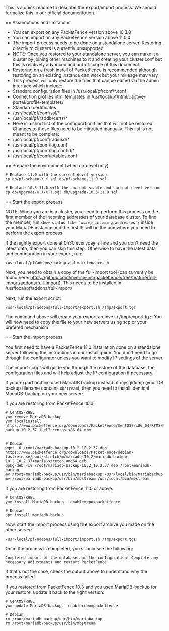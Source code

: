 
This is a quick readme to describe the export/import process. We should formalize this in our official documentation.

== Assumptions and limitations

 * You can export on any PacketFence version above 10.3.0
 * You can import on any PacketFence version above 11.0.0
 * The import process needs to be done on a standalone server. Restoring directly to clusters is currently unsupported
  * NOTE: Once you restored to your standalone server, you can make it a cluster by joining other machines to it and creating your cluster.conf but this is relatively advanced and out of scope of this document
 * Restoring on a fresh install of PacketFence is recommended although restoring on an existing instance can work but your milleage may vary
 * This process will only restore the files that can be edited via the admin interface which include:
  * Standard configuration files in /usr/local/pf/conf/*.conf
  * Connection profiles html templates in /usr/local/pf/html/captive-portal/profile-templates/
  * Standard certificates
   * /usr/local/pf/conf/ssl/*
   * /usr/local/pf/raddb/certs/*
 * Here is a short list of the configuration files that will not be restored. Changes to these files need to be migrated manually. This list is not meant to be complete:
  * /usr/local/pf/conf/radiusd/*
  * /usr/local/pf/conf/log.conf
  * /usr/local/pf/conf/log.conf.d/*
  * /usr/local/pf/conf/iptables.conf

== Prepare the environment (when on devel only)

```
# Replace 11.0 with the current devel version
cp db/pf-schema-X.Y.sql db/pf-schema-11.0.sql
```

```
# Replace 10.3-11.0 with the current stable and current devel version
cp db/upgrade-X.X-X.Y.sql db/upgrade-10.3-11.0.sql
```

== Start the export process

NOTE: When you are in a cluster, you need to perform this process on the first member of the incoming addresses of your database cluster. To find the member, run `show status like 'wsrep_incoming_addresses';` inside your MariaDB instance and the first IP will be the one where you need to perform the export process 

If the nightly export done at 0h30 everyday is fine and you don't need the latest data, then you can skip this step. Otherwise to have the latest data and configuration in your export, run:

```
/usr/local/pf/addons/backup-and-maintenance.sh
```

Next, you need to obtain a copy of the full-import tool (can currently be found here: https://github.com/inverse-inc/packetfence/tree/feature/full-import/addons/full-import). This needs to be installed in /usr/local/pf/addons/full-import/

Next, run the export script:

```
/usr/local/pf/addons/full-import/export.sh /tmp/export.tgz
```

The command above will create your export archive in /tmp/export.tgz. You will now need to copy this file to your new servers using scp or your prefered mechanism

== Start the import process

You first need to have a PacketFence 11.0 installation done on a standalone server following the instructions in our install guide. You don't need to go through the configurator unless you want to modify IP settings of the server.

The import script will guide you through the restore of the database, the configuration files and will help adjust the IP configuration if necessary.

If your export archive used MariaDB backup instead of mysqldump (your DB
backup filename contains `xbstream`), then you need to install identical
MariaDB-backup on your new server:

If you are restoring from PacketFence 10.3:
```
# CentOS/RHEL
yum remove MariaDB-backup
yum localinstall https://www.packetfence.org/downloads/PacketFence/CentOS7/x86_64/RPMS/MariaDB-backup-10.2.37-1.el7.centos.x86_64.rpm


# Debian
wget -O /root/mariadb-backup-10.2_10.2.37.deb https://www.packetfence.org/downloads/PacketFence/debian-lastrelease/pool/stretch/m/mariadb-10.2/mariadb-backup-10.2_10.2.37+maria~stretch_amd64.deb
dpkg-deb -xv /root/mariadb-backup-10.2_10.2.37.deb /root/mariadb-backup
mv /root/mariadb-backup/usr/bin/mariabackup /usr/local/bin/mariabackup
mv /root/mariadb-backup/usr/bin/mbstream /usr/local/bin/mbstream
```

If you are restoring from PacketFence 11.0 or above:
```
# CentOS/RHEL
yum install MariaDB-backup --enablerepo=packetfence

# Debian
apt install mariadb-backup
```

Now, start the import process using the export archive you made on the other server:

```
/usr/local/pf/addons/full-import/import.sh /tmp/export.tgz
```

Once the process is completed, you should see the following:

```
Completed import of the database and the configuration! Complete any necessary adjustments and restart PacketFence
```

If that's not the case, check the output above to understand why the process failed.

If you restored from PacketFence 10.3 and you used MariaDB-backup for your
restore, update it back to the right version:

```
# CentOS/RHEL
yum update MariaDB-backup --enablerepo=packetfence

# Debian
rm /root/mariadb-backup/usr/bin/mariabackup
rm /root/mariadb-backup/usr/bin/mbstream
```

